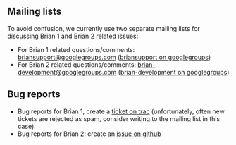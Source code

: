 <html><body><h2>Mailing lists</h2>
To avoid confusion, we currently use two separate mailing lists for discussing Brian 1 and Brian 2 related issues:
<ul>
	<li>For Brian 1 related questions/comments: <a href="mailto:briansupport@googlegroups.com">briansupport@googlegroups.com</a> (<a href="https://groups.google.com/forum/#!forum/briansupport">briansupport on googlegroups</a>)</li>
	<li>For Brian 2 related questions/comments: <a href="mailto:brian-development@googlegroups.com">brian-development@googlegroups.com</a> (<a href="https://groups.google.com/forum/#!forum/brian-development">brian-development on googlegroups</a>)</li>
</ul>
<h2>Bug reports</h2>
<ul>
	<li>Bug reports for Brian 1, create a <a href="http://neuralensemble.org/trac/brian/newticket">ticket on trac</a> (unfortunately, often new tickets are rejected as spam, consider writing to the mailing list in this case).</li>
	<li>Bug reports for Brian 2: create an <a href="https://github.com/brian-team/brian2/issues/new">issue on github</a></li>
</ul></body></html>